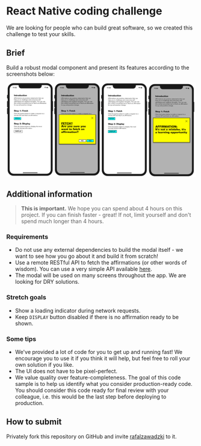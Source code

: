 # React Native coding challenge

We are looking for people who can build great software, so we created this challenge to test your skills.

## Brief

Build a robust modal component and present its features according to the screenshots below:

![screenshots](lex-challenge.png "Screenshots")

## Additional information

> **This is important.** We hope you can spend about 4 hours on this project. If you can finish faster - great! If not, limit yourself and don't spend much longer than 4 hours.

### Requirements
- Do not use any external dependencies to build the modal itself - we want to see how you go about it and build it from scratch!
- Use a remote RESTful API to fetch the affirmations (or other words of wisdom). You can use a very simple API available [here](https://www.affirmations.dev/).
- The modal will be used on many screens throughout the app. We are looking for DRY solutions.

### Stretch goals
- Show a loading indicator during network requests.
- Keep `DISPLAY` button disabled if there is no affirmation ready to be shown.

### Some tips
- We've provided a lot of code for you to get up and running fast! We encourage you to use it if you think it will help, but feel free to roll your own solution if you like.
- The UI does not have to be pixel-perfect.
- We value quality over feature-completeness. The goal of this code sample is to help us identify what you consider production-ready code. You should consider this code ready for final review with your colleague, i.e. this would be the last step before deploying to production.

## How to submit
Privately fork this repository on GitHub and invite [rafalzawadzki](https://github.com/rafalzawadzki) to it.



